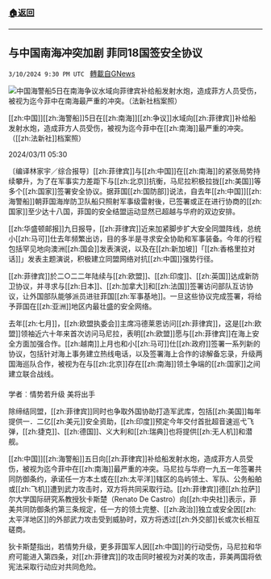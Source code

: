###  [:house:返回](README.md)
---


## 与中国南海冲突加剧 菲同18国签安全协议
`3/10/2024 9:30 PM UTC ` [轉載自GNews](https://gnews.org/articles/2382464)

![中国海警船5日在南海争议水域向菲律宾补给船发射水炮，造成菲方人员受伤，被视为迄今菲中在南海最严重的冲突。（法新社档案照）](https://img.ltn.com.tw/Upload/news/600/2024/03/11/139.jpg "中国海警船5日在南海争议水域向菲律宾补给船发射水炮，造成菲方人员受伤，被视为迄今菲中在南海最严重的冲突。（法新社档案照）")

[[zh:中国]][[zh:海警船]]5日在[[zh:南海]][[zh:争议]]水域向[[zh:菲律宾]]补给船发射水炮，造成菲方人员受伤，被视为迄今菲中在[[zh:南海]]最严重的冲突。（[[zh:法新社]]档案照）

2024/03/11 05:30

〔编译林家宇／综合报导〕[[zh:菲律宾]]与[[zh:中国]]在[[zh:南海]]的紧张局势持续攀升，为了在军事实力差距下与[[zh:北京]]抗衡，马尼拉积极拉拢[[zh:美国]]等多个[[zh:国家]]签署安全协议。据菲国[[zh:国防部]]说法，自去年[[zh:中国]][[zh:海警船]]朝菲国海岸防卫队船只照射军事级雷射後，已签署或正在进行协商的[[zh:国家]]至少达十八国，菲国的安全结盟运动显然已超越与华府的双边安排。

[[zh:华盛顿邮报]]九日报导，[[zh:菲律宾]]近来加紧脚步扩大安全同盟阵线，总统小[[zh:马可]]仕去年频繁出访，目的多半是寻求安全协助和军事装备。今年的行程包括罕见地向澳洲[[zh:国会]]发表演说，以及在[[zh:新加坡]]「[[zh:香格里拉对话]]」发表主题演说，积极建立同盟网络对抗[[zh:中国]]强势行径。

[[zh:菲律宾]]於二○二二年陆续与[[zh:欧盟]]、[[zh:印度]]、[[zh:英国]]达成新防卫协议，并寻求与[[zh:日本]]、[[zh:加拿大]]和[[zh:法国]]签署访问部队互访协议，让外国部队能够派员进驻菲国[[zh:军事基地]]。一旦这些协议完成签署，将给予菲国在[[zh:亚洲]]地区内最壮盛的安全网络。

去年[[zh:七月]]，[[zh:欧盟执委会]]主席冯德莱恩访问[[zh:菲律宾]]，这是[[zh:欧盟]]领袖近六十年来首次访问马尼拉，表明[[zh:欧盟]]愿与[[zh:菲律宾]]在海上安全方面加强合作。[[zh:越南]]上月也和小[[zh:马可]]仕[[zh:政府]]签署一系列新的协议，包括针对海上事务建立热线电话，以及签署海上合作的谅解备忘录，升级两国海巡队合作，被视为在与[[zh:北京]]存在[[zh:南海]]领土争端的[[zh:国家]]之间建立联合战线。

####

学者︰情势若升级 美将出手

除缔结同盟，[[zh:菲律宾]]同时也争取外国协助打造军武库，包括[[zh:美国]]每年提供一．二亿[[zh:美元]]安全资助，[[zh:印度]]预定今年交付首批超音速巡弋飞弹，[[zh:捷克]]、[[zh:德国]]、义大利和[[zh:瑞典]]也将提供[[zh:无人机]]和潜舰。

[[zh:中国]][[zh:海警船]]五日向[[zh:菲律宾]]补给船发射水炮，造成菲方人员受伤，被视为迄今菲中在[[zh:南海]]最严重的冲突。马尼拉与华府一九五一年签署共同防御条约，承诺任一方本土或在[[zh:太平洋]]辖区的岛屿领土、军队、公务船舶或[[zh:飞机]]遭到武力攻击时，双方将共同采取行动。[[zh:菲律宾]]德[[zh:拉萨]]尔大学国际研究系教授狄卡斯楚（Renato De Castro）向[[zh:中央社]]表示，菲美共同防御条约第三条规定，任一方的领土完整、[[zh:政治]]独立或安全因[[zh:太平洋地区]]的外部武力攻击受到威胁时，双方将透过[[zh:外交部]]长或次长相互磋商。

狄卡斯楚指出，若情势升级，更多菲国军人因[[zh:中国]]的行动受伤，马尼拉和华府可能进入第四条，对[[zh:菲律宾]]的攻击同时被视为对美的攻击，菲美两国将依宪法采取行动应对共同危险。
